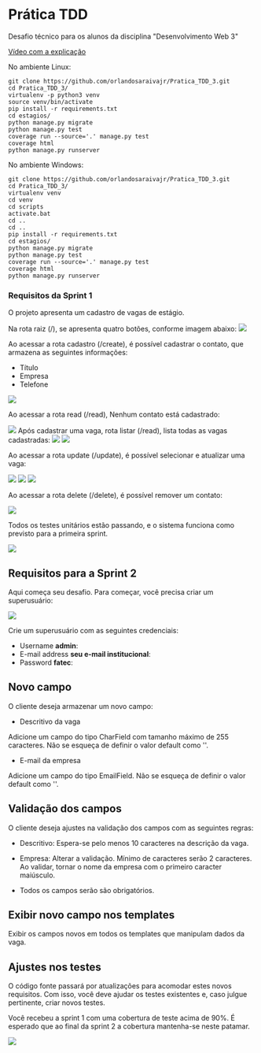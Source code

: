 # Prática TDD

Desafio técnico para os alunos da disciplina "Desenvolvimento Web 3"



[Vídeo com a explicação](https://youtu.be/cUF0HCShfYc)


No ambiente Linux:

```console
git clone https://github.com/orlandosaraivajr/Pratica_TDD_3.git
cd Pratica_TDD_3/
virtualenv -p python3 venv
source venv/bin/activate
pip install -r requirements.txt
cd estagios/
python manage.py migrate
python manage.py test
coverage run --source='.' manage.py test 
coverage html
python manage.py runserver
```

No ambiente Windows:

```console
git clone https://github.com/orlandosaraivajr/Pratica_TDD_3.git
cd Pratica_TDD_3/
virtualenv venv
cd venv
cd scripts
activate.bat
cd ..
cd ..
pip install -r requirements.txt
cd estagios/
python manage.py migrate
python manage.py test
coverage run --source='.' manage.py test 
coverage html
python manage.py runserver

```

### Requisitos da Sprint 1

O projeto apresenta um cadastro de vagas de estágio. 

Na rota raiz (/), se apresenta quatro botões, conforme imagem abaixo:
<img src="img/index.png">

Ao acessar a rota cadastro (/create), é possível cadastrar o contato, que armazena as seguintes informações:

- Título
- Empresa
- Telefone

<img src="img/create.png">

Ao acessar a rota read (/read), Nenhum contato está cadastrado:

<img src="img/read_1.png">
Após cadastrar uma vaga, rota listar (/read), lista todas as vagas cadastradas:
<img src="img/read_2.png">
<img src="img/read_3.png">

Ao acessar a rota update (/update), é possível selecionar e atualizar uma vaga:

<img src="img/update_1.png">
<img src="img/update_2.png">
<img src="img/update_3.png">

Ao acessar a rota delete (/delete), é possível remover um contato:

<img src="img/delete_1.png">

Todos os testes unitários estão passando, e o sistema funciona como previsto para a primeira sprint.

<img src="img/cobertura_testes.png">

## Requisitos para a Sprint 2

Aqui começa seu desafio. 
Para começar, você precisa criar um superusuário:

<img src="img/create_admin.png">

Crie um superusuário com as seguintes credenciais:

- Username <b>admin</b>:
- E-mail address <b>seu e-mail institucional</b>:
- Password <b>fatec</b>:




## Novo campo
O cliente deseja armazenar um novo campo:

+ Descritivo da vaga

Adicione um campo do tipo CharField com tamanho máximo de 255 caracteres. Não se esqueça de definir o valor default como ''.

+ E-mail da empresa

Adicione um campo do tipo EmailField. Não se esqueça de definir o valor default como ''.




## Validação dos campos

O cliente deseja ajustes na validação dos campos com as seguintes regras:

+ Descritivo: Espera-se pelo menos 10 caracteres na descrição da vaga.

+ Empresa: Alterar a validação. Mínimo de caracteres serão 2 caracteres. Ao validar, tornar o nome da empresa com o primeiro caracter maiúsculo.

+ Todos os campos serão são obrigatórios.

## Exibir novo campo nos templates

Exibir os campos novos em todos os templates que manipulam dados da vaga.


## Ajustes nos testes

O código fonte passará por atualizações para acomodar estes novos requisitos. Com isso, você deve ajudar os testes existentes e, caso julgue pertinente, criar novos testes.

Você recebeu a sprint 1 com uma cobertura de teste acima de 90%. É esperado que ao final da sprint 2 a cobertura mantenha-se neste patamar.

<img src="img/cobertura_testes.png">